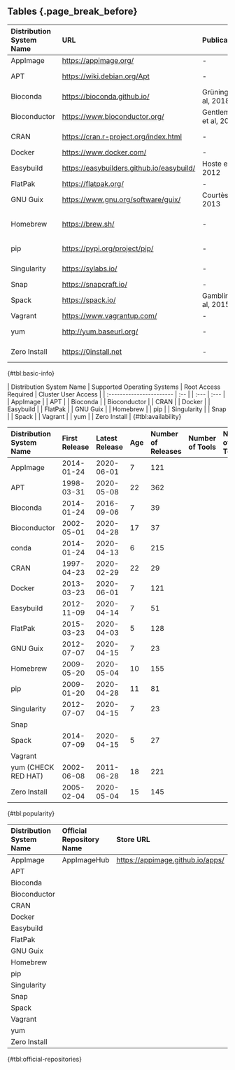 ## Tables {.page_break_before}

| Distribution System Name | URL                                       | Publication           | Type             | Licensing               |
| :----------------------- | :---------------------------------------- | :-------------------- | :--------------- | :---------------------- |
| AppImage                 | https://appimage.org/                     | -                     | containerization | MIT                     |
| APT                      | https://wiki.debian.org/Apt               | -                     | package manager  | GNU GPL 2+              |
| Bioconda                 | https://bioconda.github.io/               | Grüning et al, 2018   | package manager  | MIT                     |
| Bioconductor             | https://www.bioconductor.org/             | Gentleman et al, 2004 | package manager  | MIT                     |
| CRAN                     | https://cran.r-project.org/index.html     | -                     | package manager  | GNU GPL                 |
| Docker                   | https://www.docker.com/                   | -                     | containerization | Apache 2.0              |
| Easybuild                | https://easybuilders.github.io/easybuild/ | Hoste et al, 2012     | package manager  | GNU GPL 2               |
| FlatPak                  | https://flatpak.org/                      | -                     | containerization | LGPL                    |
| GNU Guix                 | https://www.gnu.org/software/guix/        | Courtès, 2013         | package manager  | GNU AGPL                |
| Homebrew                 | https://brew.sh/                          | -                     | package manager  | BSD 2-Clause Simplified |
| pip                      | https://pypi.org/project/pip/             | -                     | package manager  | MIT                     |
| Singularity              | https://sylabs.io/                        | -                     | containerization | BSD 3 Clause            |
| Snap                     | https://snapcraft.io/                     | -                     | containerization | propriertary            |
| Spack                    | https://spack.io/                         | Gamblin et al, 2015   | package manager  | MIT or Apache           |
| Vagrant                  | https://www.vagrantup.com/                | -                     | virtual machine  | MIT                     |
| yum                      | http://yum.baseurl.org/                   | -                     | package manager  |                         |
| Zero Install             | https://0install.net                      | -                     | package manager  | GNU LGPL 2.1+           |
{#tbl:basic-info}


| Distribution System Name | Supported Operating Systems | Root Access Required | Cluster User Access |
| :----------------------- | :-- | | :--- | :--- |
| AppImage | 
| APT | 
| Bioconda | 
| Bioconductor | 
| CRAN | 
| Docker | 
| Easybuild |
| FlatPak | 
| GNU Guix | 
| Homebrew | 
| pip | 
| Singularity | 
| Snap | 
| Spack | 
| Vagrant | 
| yum | 
| Zero Install | 
{#tbl:availability} 


| Distribution System Name | First Release | Latest Release | Age | Number of Releases | Number of Tools | Number of Bio Tools |
| :----------------------- | :------------ | :------------- | :-- | :--- | :--- | :--- |
| AppImage                 | 2014-01-24    | 2020-06-01     | 7   | 121  | | |
| APT                      | 1998-03-31    | 2020-05-08     | 22  | 362  | | |
| Bioconda                 | 2014-01-24    | 2016-09-06     | 7   | 39   | | | 
| Bioconductor             | 2002-05-01    | 2020-04-28     | 17  | 37   | | |
| conda                    | 2014-01-24    | 2020-04-13     | 6   | 215  | | |
| CRAN                     | 1997-04-23    | 2020-02-29     | 22  | 29   | | |
| Docker                   | 2013-03-23    | 2020-06-01     | 7   | 121  | | |
| Easybuild                | 2012-11-09    | 2020-04-14     | 7   | 51   | | |
| FlatPak                  | 2015-03-23    | 2020-04-03     | 5   | 128  | | |
| GNU Guix                 | 2012-07-07    | 2020-04-15     | 7   | 23   | | |
| Homebrew                 | 2009-05-20    | 2020-05-04     | 10  | 155  | | |
| pip                      | 2009-01-20    | 2020-04-28     | 11  | 81   | | |
| Singularity              | 2012-07-07    | 2020-04-15     | 7   | 23   | | |    
| Snap                     |               |                |     |      | | |
| Spack                    | 2014-07-09    | 2020-04-15     | 5   | 27   | | |
| Vagrant                  |               |                |     |      | | | 
| yum    (CHECK RED HAT)   | 2002-06-08    | 2011-06-28     | 18  | 221  | | |
| Zero Install             | 2005-02-04    | 2020-05-04     | 15  | 145  | | | 
{#tbl:popularity}

| Distribution System Name | Official Repository Name | Store URL | Pricing | Restrictions |
| :----------------------- | :-------------- | :-------- | :------ | :----------- |
| AppImage                 | AppImageHub     | https://appimage.github.io/apps/ 
| APT | 
| Bioconda | 
| Bioconductor | 
| CRAN | 
| Docker | 
| Easybuild |
| FlatPak | 
| GNU Guix | 
| Homebrew | 
| pip | 
| Singularity | 
| Snap | 
| Spack | 
| Vagrant | 
| yum | 
| Zero Install | 
{#tbl:official-repositories} 
 

